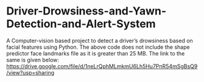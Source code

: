 # Driver-Drowsiness-and-Yawn-Detection-and-Alert-System
A Computer-vision based project to detect a driver’s drowsiness based on facial features using Python.
The above code does not include the shape predictor face landmarks file as it is greater than 25 MB. The link to the same is given below: 
https://drive.google.com/file/d/1neLrQphMLmkmU6Lh5Hu7PnR54mSgBsQ9/view?usp=sharing

